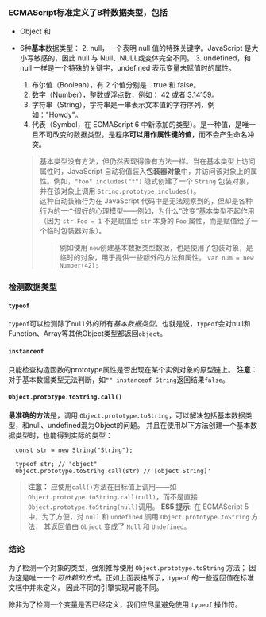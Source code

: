 ### ECMAScript标准定义了8种数据类型，包括
* Object 和
* 6种**基本**数据类型：
  2. null，一个表明 null 值的特殊关键字。JavaScript 是大小写敏感的，因此 null 与 Null、NULL或变体完全不同。
  3. undefined，和 null 一样是一个特殊的关键字，undefined 表示变量未赋值时的属性。
  1. 布尔值（Boolean），有 2 个值分别是：true 和 false。
  4. 数字（Number），整数或浮点数，例如： 42 或者 3.14159。
  5. 字符串（String），字符串是一串表示文本值的字符序列，例如："Howdy"。
  6. 代表（Symbol，在 ECMAScript 6 中新添加的类型）。是一种值，是唯一且不可改变的数据类型。是程序**可以用作属性键的值**，而不会产生命名冲突。

  >基本类型没有方法，但仍然表现得像有方法一样。当在基本类型上访问属性时，JavaScript 自动将值装入**包装器对象**中，并访问该对象上的属性。例如，`"foo".includes("f")` 隐式创建了一个 `String` 包装对象，并在该对象上调用 `String.prototype.includes()`。  
  这种自动装箱行为在 JavaScript 代码中是无法观察到的，但却是各种行为的一个很好的心理模型——例如，为什么“改变”基本类型不起作用（因为 `str.Foo = 1` 不是赋值给 `str` 本身的 `Foo` 属性，而是赋值给了一个临时包装器对象）。
  >> 例如使用 `new`创建基本数据类型数据，也是使用了包装对象，是临时的对象，用于提供一些额外的方法和属性。
  `var num = new Number(42);`


### 检测数据类型
#### `typeof`
 `typeof`可以检测除了`null`外的所有*基本数据类型*。也就是说，`typeof`会对null和Function、Array等其他Object类型都返回`object`。

#### `instanceof`
  只能检查构造函数的prototype属性是否出现在某个实例对象的原型链上。
  **注意**：对于基本数据类型无法判断，如`"" instanceof String`返回结果`false`。

#### `Object.prototype.toString.call()`
 **最准确的方法**是，调用 `Object.prototype.toString`，可以解决包括基本数据类型，和null、undefined混为Object的问题。
 并且在使用以下方法创建一个基本数据类型时，也能得到实际的类型：
  ```
    const str = new String("String");

    typeof str; // "object"
    Object.prototype.toString.call(str) //'[object String]'
  ```

 > **注意：** 应使用`call()`方法在目标值上调用——如`Object.prototype.toString.call(null)`，而不是直接`Object.prototype.toString(null)`调用。
 > **ES5 提示:** 在 ECMAScript 5 中，为了方便，对 `null` 和 `undefined` 调用 `Object.prototype.toString` 方法， 其返回值由 `Object` 变成了 `Null` 和 `Undefined`。

### 结论
为了检测一个对象的类型，强烈推荐使用 `Object.prototype.toString` 方法； 因为这是唯一一个*可依赖的方式*。正如上面表格所示，`typeof` 的一些返回值在标准文档中并未定义， 因此不同的引擎实现可能不同。

除非为了检测一个变量是否已经定义，我们应尽量避免使用 `typeof` 操作符。